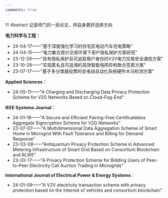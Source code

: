 ```yaml
---
comments: true
---
```


!!! Abstract 
    记录师门的一些论文，供自身更好选择方向

**电力科学与工程：**

- 24-04-17——"基于深度强化学习的住宅区电动汽车充电策略" 
- 24-04-15——"电力集合竞价交易环境下用户隐私保护方案研究"
- 23-12-26——"具有隐私保护且可追踪用户身份的V2V电力交易安全通信方案" 
- 23-10-28——"实现匿名且可追溯的高效智能电网异构聚合签密方案" 
- 23-07-17——"基于多分类器投票的变电站自动化系统硬件木马检测方案" 

**Applied Sciences：**

- 24-05-11——"A Charging and Discharging Data Privacy Protection Scheme for V2G Networks Based on Cloud–Fog-End" 



**IEEE Systems Journal：**

- 24-01-18——"A Secure and Efficient Pairing-Free Certificateless Aggregate Signcryption Scheme for V2G Networks" 
- 23-07-07——"A Multidimensional Data Aggregation Scheme of Smart Home in Microgrid With Fault Tolerance and Billing for Demand Response" 
- 23-03-08——"Antiquantum Privacy Protection Scheme in Advanced Metering Infrastructure of Smart Grid Based on Consortium Blockchain and RLWE" 
- 23-02-17——"A Privacy Protection Scheme for Bidding Users of Peer-to-Peer Electricity Call Auction Trading in Microgrids" 


**International Journal of Electrical Power & Energy Systems** : 

- 24-01-09——"A V2V electricity transaction scheme with privacy protection based on the Internet of vehicles and consortium blockchain" 
